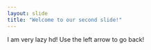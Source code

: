 ```yaml
---
layout: slide
title: "Welcome to our second slide!"
---
```

I am very lazy hd!
Use the left arrow to go back!
